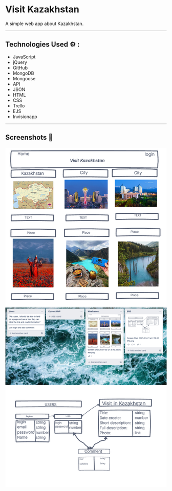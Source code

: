 # Visit Kazakhstan 

A simple web app about Kazakhstan. 

___

## Technologies Used ⚙️ :
- JavaScript
- jQuery
- GitHub
- MongoDB
- Mongoose 
- API
- JSON
- HTML
- CSS 
- Trello
- EJS
- Invisionapp
___

## Screenshots 📸
![Example](/public/images/photo1.png)
![Example](/public/images/photo2.png)
![Example](/public/images/photo3.png)